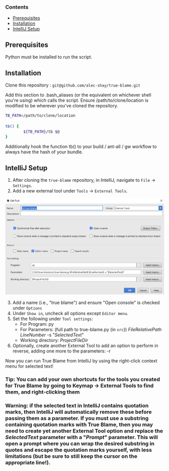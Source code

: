 ### Contents
- [Prerequisites](#prerequisites)
- [Installation](#installation)
- [IntelliJ Setup](#intellij)

## Prerequisites
Python must be installed to run the script.

## Installation
Clone this repository : 
`git@github.com/alec-shay/true-blame.git`

Add this section to .bash_aliases (or the equivalent on whichever shell you're using) which calls the script.  Ensure /path/to/clone/location is modified to be wherever you've cloned the repository.

```bash
TB_PATH=/path/to/clone/location

tb() {
        ${TB_PATH}/tb $@
}
```

Additionally hook the function tb() to your build / ant-all / gw workflow to always have the hash of your bundle.

<a name="intellij" />

## IntelliJ Setup

1. After cloning the `true-blame` repository, in IntelliJ, navigate to `File` -> `Settings`.
2. Add a new external tool under `Tools` -> `External Tools`.

![External Tools screenshot](https://github.com/Alec-Shay/true-blame/blob/master/img/IntelliJExternalToolSetup.png)

3. Add a name (i.e., "true blame") and ensure "Open console" is checked under `Options`
4. Under `Show in`, uncheck all options except `Editor menu`.
5. Set the following under `Tool settings`:
   - For Program: py
   - For Parameters: (full path to true-blame.py (in `src`)) $FileRelativePath$ $LineNumber$ -s "$SelectedText$"
   - Working directory: $ProjectFileDir$
6. Optionally, create another External Tool to add an option to perform in reverse, adding one more to the parameters: -r

Now you can run True Blame from IntelliJ by using the right-click context menu for selected text!

### Tip: You can add your own shortcuts for the tools you created for True Blame by going to Keymap -> External Tools to find them, and right-clicking them

### **Warning:** if the selected text in IntelliJ contains quotation marks, then IntelliJ will automatically remove these before passing them as a parameter. If you must use a substring containing quotation marks with True Blame, then you may need to create yet another External Tool option and replace the $SelectedText$ parameter with a "$Prompt$" parameter. This will open a prompt where you can wrap the desired substring in quotes and escape the quotation marks yourself, with less limitations (but be sure to still keep the cursor on the appropriate line!).